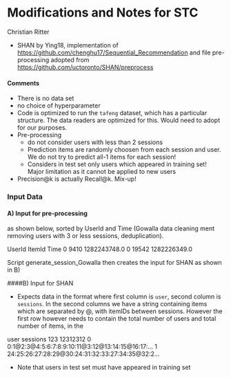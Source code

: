 # Modifications and Notes for STC

Christian Ritter

* SHAN by Ying18, implementation of https://github.com/chenghu17/Sequential_Recommendation and file pre-processing
adopted from https://github.com/uctoronto/SHAN/preprocess

#### Comments

* There is no data set
* no choice of hyperparameter
* Code is optimized to run the `tafeng` dataset, which has a particular structure. The data readers 
are optimized for this. Would need to adopt for our purposes.
* Pre-processing
    * do not consider users with less than 2 sessions
    * Prediction items are randomly choosen from each session and user. We do not try to predict all-1 items for each session!
    * Considers in test set only users which appeared in training set! Major limitation as it cannot be applied to new users
* Precision@k is actually Recall@k. Mix-up!    
    


### Input Data

#### A) Input for pre-processing 
as shown below, sorted by UserId and Time (Gowalla data cleaning ment removing users with 3 or less sessions,
deduplication).

UserId	ItemId	Time
0	9410	1282243748.0
0	19542	1282226349.0

Script generate_session_Gowalla then creates the input for SHAN as shown in B)

####B) Input for SHAN

* Expects data in the format where first column is `user`, second column is `sessions`. 
In the second columns we have a string containing items which are separated by @, with itemIDs between
sessions. However the first row however needs to contain the total number of users and total number of items, in the 
 
user 	sessions
123 12312312
0 	0:1@2:3@4:5:6:7:8:9:10:11@3:12@13:14:15@16:17:...
1 	24:25:26:27:28:29@30:24:31:32:33:27:34:35@32:2...

* Note that users in test set must have appeared in training set